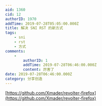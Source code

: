 ```yaml
---
aid: 1360
cid: 12
authorID: 1970
addTime: 2019-07-28T05:05:00.000Z
title: 解决 SNI RST 的新方式
tags:
    - sni
    - rst
    - 方式
comments:
    -
        authorID: 1
        addTime: 2019-07-28T06:46:00.000Z
        content: 厉害了
date: 2019-07-28T06:46:00.000Z
category: 分享创造
---
```


[https://github.com/Xmader/revolter-firefox](https://github.com/Xmader/revolter-firefox)
